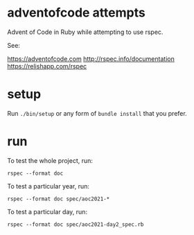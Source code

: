 # adventofcode attempts

Advent of Code in Ruby while attempting to use rspec.

See:

https://adventofcode.com
http://rspec.info/documentation
https://relishapp.com/rspec

# setup

Run `./bin/setup` or any form of `bundle install` that you prefer.

# run

To test the whole project, run:

    rspec --format doc

To test a particular year, run:

    rspec --format doc spec/aoc2021-*

To test a particular day, run:

    rspec --format doc spec/aoc2021-day2_spec.rb

